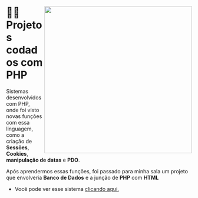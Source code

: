 <div>
  <img src="https://th.bing.com/th/id/R.7ddd902a232bb9f157b4678f1f70fbec?rik=%2fUHz4Vp0m72ePg&pid=ImgRaw&r=0" width="400" align="right">
  <h1 align="left"> 👨‍💻 Projetos codados com PHP </h1>
  
  <p> Sistemas desenvolvidos com PHP, onde foi visto novas funções com essa linguagem, como a criação de <b>Sessões</b>, <b>Cookies</b>, <b>manipulação de datas</b> e <b>PDO</b>. </p>
  <p> Após aprendermos essas funções, foi passado para minha sala um projeto que envolveria <b>Banco de Dados</b> e a junção de <b>PHP</b> com <b>HTML</b> </p>
  
  - Você pode ver esse sistema <a href="https://github.com/DuS0usa/BarberDuhel.git">clicando aqui.</a>
</div>
